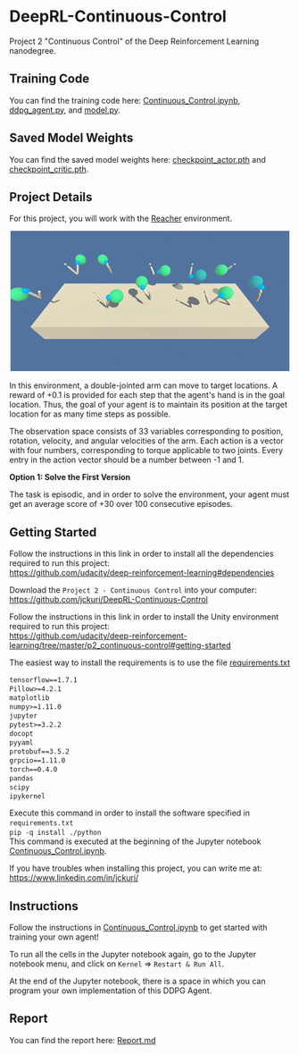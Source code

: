 # DeepRL-Continuous-Control
Project 2 "Continuous Control" of the Deep Reinforcement Learning nanodegree.

## Training Code

You can find the training code here: [Continuous_Control.ipynb](Continuous_Control.ipynb), [ddpg_agent.py](ddpg_agent.py), and [model.py](model.py).

## Saved Model Weights

You can find the saved model weights here: [checkpoint_actor.pth](checkpoint_actor.pth) and [checkpoint_critic.pth](checkpoint_critic.pth).

## Project Details

For this project, you will work with the [Reacher](https://github.com/Unity-Technologies/ml-agents/blob/master/docs/Learning-Environment-Examples.md#reacher) environment.

<p align="center">
 <img src="/images/reacher.gif">
</p>

In this environment, a double-jointed arm can move to target locations. A reward of +0.1 is provided for each step that the agent's hand is in the goal location. Thus, the goal of your agent is to maintain its position at the target location for as many time steps as possible.

The observation space consists of 33 variables corresponding to position, rotation, velocity, and angular velocities of the arm. Each action is a vector with four numbers, corresponding to torque applicable to two joints. Every entry in the action vector should be a number between -1 and 1.

**Option 1: Solve the First Version**

The task is episodic, and in order to solve the environment, your agent must get an average score of +30 over 100 consecutive episodes.

## Getting Started

Follow the instructions in this link in order to install all the dependencies required to run this project:<br/>
https://github.com/udacity/deep-reinforcement-learning#dependencies

Download the `Project 2 - Continuous Control` into your computer:<br/>
https://github.com/jckuri/DeepRL-Continuous-Control

Follow the instructions in this link in order to install the Unity environment required to run this project:<br/>
https://github.com/udacity/deep-reinforcement-learning/tree/master/p2_continuous-control#getting-started

The easiest way to install the requirements is to use the file [requirements.txt](python/requirements.txt)
```
tensorflow==1.7.1
Pillow>=4.2.1
matplotlib
numpy>=1.11.0
jupyter
pytest>=3.2.2
docopt
pyyaml
protobuf==3.5.2
grpcio==1.11.0
torch==0.4.0
pandas
scipy
ipykernel
```

Execute this command in order to install the software specified in `requirements.txt`<br/>
```pip -q install ./python```<br/>
This command is executed at the beginning of the Jupyter notebook [Continuous_Control.ipynb](Continuous_Control.ipynb).

If you have troubles when installing this project, you can write me at:<br/>
https://www.linkedin.com/in/jckuri/

## Instructions

Follow the instructions in [Continuous_Control.ipynb](Continuous_Control.ipynb) to get started with training your own agent!

To run all the cells in the Jupyter notebook again, go to the Jupyter notebook menu, and click on `Kernel` => `Restart & Run All`.

At the end of the Jupyter notebook, there is a space in which you can program your own implementation of this DDPG Agent.

## Report

You can find the report here: [Report.md](Report.md)
